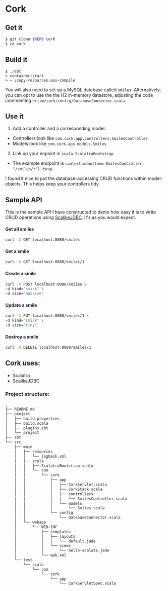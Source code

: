# Cork #

## Get it ##

```sh
$ git clone $REPO cork
$ cd cork
```

## Build it ##
```
$ ./sbt
> container:start
> ~ ;copy-resources;aux-compile
```

You will also need to set up a MySQL database called `smiles`. Alternatively, you can opt to use the the H2 in-memory datastore, adjusting the code commenting in `com/cork/config/DatabaseConnector.scala`

## Use it ##
1. Add a controller and a corresponding model.
  - Controllers look like `com.cork.app.controllers.SmilesController`
  - Models look like `com.cork.app.models.Smiles`

2. Link up your enpoint in `scala.ScalatraBootstrap`
  - The example endpoint is `context.mount(new SmilesController, "/smiles/*")`. Easy.


I found it nice to put the database-accessing CRUD functions within model-objects. This helps keep your controllers tidy.

## Sample API ##

This is the sample API I have constructed to demo how easy it is to write CRUD operations using [ScalikeJDBC](http://scalikejdbc.org/). It's as you would expect.

#### Get all smiles
```sh
curl -X GET localhost:8080/smiles
```

#### Get a smile
```sh
curl -X GET localhost:8080/smiles/1
```

#### Create a smile
```sh
curl -X POST localhost:8080/smiles \
-d kind="smirk" \
-d size="massive"
```

#### Update a smile
```sh
curl -X PUT localhost:8080/smiles/1 \
-d kind="smirk" \
-d size="tiny"
```

#### Destroy a smile
```sh
curl -X DELETE localhost:8080/smiles/1
```

## Cork uses: ##
- Scalatra
- ScalikeJDBC

### Project structure: ###
```sh
.
├── README.md
├── project
│   ├── build.properties
│   ├── build.scala
│   ├── plugins.sbt
│   └── project
├── sbt
└── src
    ├── main
    │   ├── resources
    │   │   └── logback.xml
    │   ├── scala
    │   │   ├── ScalatraBootstrap.scala
    │   │   └── com
    │   │       └── cork
    │   │           ├── app
    │   │           │   ├── CorkServlet.scala
    │   │           │   ├── CorkStack.scala
    │   │           │   ├── controllers
    │   │           │   │   └── SmilesController.scala
    │   │           │   └── models
    │   │           │       └── Smiles.scala
    │   │           └── config
    │   │               └── DatabaseConnector.scala
    │   └── webapp
    │       └── WEB-INF
    │           ├── templates
    │           │   ├── layouts
    │           │   │   └── default.jade
    │           │   └── views
    │           │       └── hello-scalate.jade
    │           └── web.xml
    └── test
        └── scala
            └── com
                └── cork
                    └── app
                        └── CorkServletSpec.scala
```
